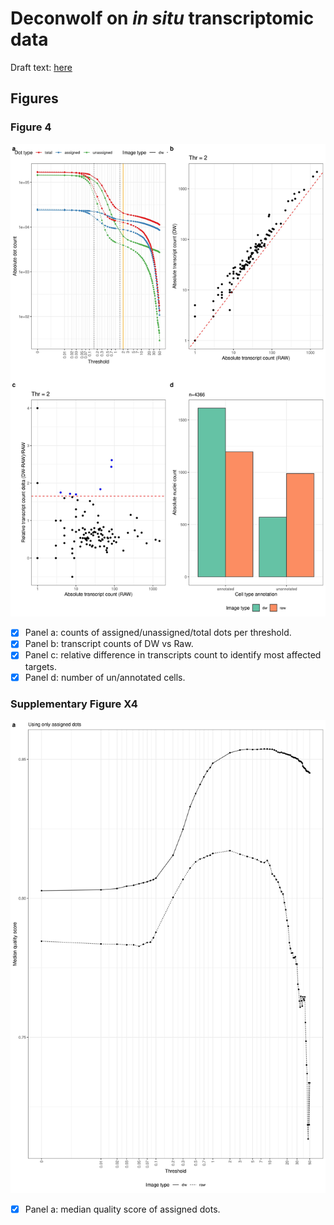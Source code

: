 # Deconwolf on *in situ* transcriptomic data

Draft text: [here](https://docs.google.com/document/d/1FSr8qI8tQaduHLGC90o6I0BiqRBBGtMpNCI8gJZRguQ/edit)

## Figures

### Figure 4

![Fig.4](figures/fig_4.jpg)

- [x] Panel a: counts of assigned/unassigned/total dots per threshold.
- [x] Panel b: transcript counts of DW vs Raw.
- [x] Panel c: relative difference in transcripts count to identify most affected targets.
- [x] Panel d: number of un/annotated cells.

### Supplementary Figure X4

![Supp.Fig.X4](figures/supp_fig_x4.jpg)

- [x] Panel a: median quality score of assigned dots.
